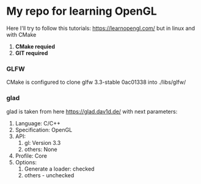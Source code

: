 # My repo for learning OpenGL

Here I'll try to follow this tutorials: https://learnopengl.com/
but in linux and with CMake

1. **CMake requied**
2. **GIT required**

### GLFW

CMake is configured to clone glfw 3.3-stable 0ac01338 into ./libs/glfw/

### glad

glad is taken from here https://glad.dav1d.de/ with next parameters:
1. Language: C/C++
2. Specification: OpenGL
3. API:
    1. gl: Version 3.3
    2. others: None
4. Profile: Core
5. Options:
    1. Generate a loader: checked
    2. others - unchecked
